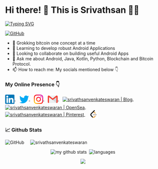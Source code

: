<!--
**srivathsanvenkateswaran/srivathsanvenkateswaran** is a ✨ _special_ ✨ repository because its `README.md` (this file) appears on your GitHub profile.

Here are some ideas to get you started:


-->


#  Hi there! 👋 This is Srivathsan 👨‍💻

[![Typing SVG](https://readme-typing-svg.herokuapp.com?font=Ubuntu&color=%2336BCF7&lines=%E2%9C%93+Android+developer;%E2%9C%93+Blockchain+Enthusiast;%E2%9C%93+Python+Developer;%E2%9C%93+Blogger;%E2%9C%93+Cryptocurrency+Maximalist)](https://git.io/typing-svg)

<p>
<a href="https://srivathsan.hashnode.dev/">
<img alt="GitHub" src="https://img.shields.io/badge/dynamic/json?logo=github&label=GitHub+Followers&labelColor=282c34&color=181717&query=%24.data.totalSubs&url=https%3A%2F%2Fapi.spencerwoo.com%2Fsubstats%2F%3Fsource%3Dgithub%26queryKey%3Dsrivathsanvenkateswaran&longCache=true">
</a>
<p>
  
- 🔭 Grokking bitcoin one concept at a time
- 🌱 Learning to develop robust Android Applications
- 👯 Looking to collaborate on building useful Android Apps
- 💬 Ask me about Android, Java, Kotlin, Python, Blockchain and Bitcoin Protocol.
- 📫 How to reach me: My socials mentioned below 👇

### My Online Presence 👇

<!-- <p>
<a href="https://www.github.com/srivathsanvenkateswaran" target="blank">
<img align="center" src="https://img.shields.io/badge/GitHub-100000?style=for-the-badge&logo=github&logoColor=white"/>
</a>

<a href="https://www.linkedin.com/in/srivathsan-venkateswaran-506193190/" target="blank">
<img align="center" src="https://github.com/SatYu26/SatYu26/blob/master/Assets/Linkedin.svg"/>
</a>

<a href="https://srivathsan.hashnode.dev/" target="blank">
<img align="center" src="https://github.com/SatYu26/SatYu26/blob/master/Assets/www.svg"/>
</a>
  
<a href="https://leetcode.com/Srivathsan_Venkateswaran/" target="blank">
<img align="center" src="https://github.com/SatYu26/SatYu26/blob/master/Assets/Leetcode.svg"/>
</a>
  
<a href="mailto:srivathsanvenkateswaran@gmail.com">
  <img align="center" alt="srivathsanvenkateswaran | Gmail" width="32px" src="https://github.com/SatYu26/SatYu26/blob/master/Assets/Gmail.svg" />
 
  
</a>  
</p> -->
  
 <p align="left">
<a href="https://www.linkedin.com/in/srivathsan-venkateswaran-503193190" target="_blank">
  <img align="center" alt="srivathsanvenkateswaran | Linkedin" width="30px" src="https://github.com/SatYu26/SatYu26/blob/master/Assets/Linkedin.svg" />
</a> &nbsp;&nbsp;
<a href="https://twitter.com/SrivathsanVKV" target="_blank">
  <img align="center" alt="srivathsanvenkateswaran | Twitter" width="31px" src="https://github.com/SatYu26/SatYu26/blob/master/Assets/Twitter.svg" />
</a> &nbsp;&nbsp;
<a href="https://www.instagram.com/srivathsan___" target="_blank">
  <img align="center" alt="srivathsanvenkateswaran | Instagram" width="30px" src="https://github.com/SatYu26/SatYu26/blob/master/Assets/Instagram.svg" />
</a> &nbsp;&nbsp;
<a href="mailto:srivathsanvenkateswaran@gmail.com">
  <img align="center" alt="srivathsanvenkateswaran | Gmail" width="32px" src="https://github.com/SatYu26/SatYu26/blob/master/Assets/Gmail.svg" />
</a> &nbsp;&nbsp;
<a href="https://srivathsan.hashnode.dev">
<img align="center" alt="srivathsanvenkateswaran | Blog" width="30px" src="https://cdn.hashnode.com/res/hashnode/image/upload/v1611902473383/CDyAuTy75.png?auto=compress" />
</a> &nbsp;&nbsp;
<a href="https://opensea.io/srivathsanvenkateswaran">
<img align="center" alt="srivathsanvenkateswaran | OpenSea" width="30px" src="https://storage.googleapis.com/opensea-static/Logomark/Logomark-Blue.png" />
</a> &nbsp;&nbsp;
<a href="https://in.pinterest.com/srivathsanvenkateswaran/">
<img align="center" alt="srivathsanvenkateswaran | Pinterest" width="30px" src="https://i.pinimg.com/564x/d3/d1/75/d3d175e560ae133f1ed5cd4ec173751a.jpg" />
</a>&nbsp;&nbsp;
<a href="https://leetcode.com/Srivathsan_Venkateswaran/">
<img align="center" alt="srivathsanvenkateswaran | Leetcode" width="30px" src="https://github.com/SatYu26/SatYu26/blob/master/Assets/leetcode.png" />
</a>
<p>

### 📈 Github Stats
<!-- status codes -->
<p>
<img alt="GitHub" src="https://img.shields.io/badge/dynamic/json?logo=github&label=Github%20followers&query=%24.data.totalSubs&url=https%3A%2F%2Fapi.spencerwoo.com%2Fsubstats%2F%3Fsource%3Dgithub%26queryKey%3Dsrivathsanvenkateswaran">
</a>
&nbsp; &nbsp;
<img src="https://komarev.com/ghpvc/?username=srivathsanvenkateswaran" alt="srivathsanvenkateswaran"/>
</p>
  
<p align="center">
<img src="https://github-readme-stats.vercel.app/api?username=srivathsanvenkateswaran&show_icons=true&theme=tokyonight" alt="my github stats" width="420"/>&nbsp;
<img src="https://github-readme-stats.vercel.app/api/top-langs/?username=srivathsanvenkateswaran&layout=compact&theme=tokyonight" alt="languages" height="165">
</p>

<p align=center>
<img src="https://github-readme-streak-stats.herokuapp.com?user=srivathsanvenkateswaran&theme=tokyonight&date_format=M%20j%5B%2C%20Y%5D"></img>
</p>
